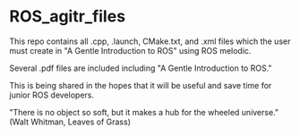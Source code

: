 # ROS_agitr_files

This repo contains all .cpp, .launch, CMake.txt, and .xml files which the user must create in "A Gentle Introduction to ROS" using ROS melodic.

Several .pdf files are included including "A Gentle Introduction to ROS."

This is being shared in the hopes that it will be useful and save time for junior ROS developers.

"There is no object so soft, but it makes a hub for the wheeled universe." (Walt Whitman, Leaves of Grass)
